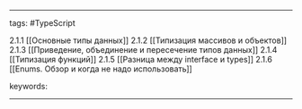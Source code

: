 ____

tags: #TypeScript

2.1.1 [[Основные типы данных]]
2.1.2 [[Типизация массивов и объектов]]
2.1.3 [[Приведение, объединение и пересечение типов данных]]
2.1.4 [[Типизация функций]]
2.1.5 [[Разница между interface и types]]
2.1.6 [[Enums. Обзор и когда не надо использовать]]

keywords:

_____
